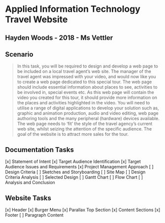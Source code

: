 # Applied Information Technology Travel Website
## Hayden Woods - 2018 - Ms Vettler

## Scenario
>In this task, you will be required to design and develop a web page to be included on a local travel agent’s web site.  The manager of the travel agent was impressed with your video, and would now like you to create a web page dedicated to this special tour.  The web page should include essential information about places to see, activities to be involved in, special events etc.  As this web page will contain the video you created for this tour, it should provide more information on the places and activities highlighted in the video.  You will need to utilise a range of digital applications to develop your solution such as, graphic and animation production, audio and video editing, web page authoring tools and the many peripheral (hardware) devices available.  The web page needs to ‘fit’ the style of the travel agency’s current web site, whilst seizing the attention of the specific audience.  The goal of the website is to attract more sales for the tour.

## Documentation Tasks
[x] Statement of Intent
[x] Target Audience Identification
[x] Target Audience Issues and Requirements
[x] Project Management Approach
[ ] Design Criteria
[ ] Sketches and Storyboarding
[ ] Site Map
[ ] Design Criteria Analysis
[ ] Selected Design
[ ] Gantt Chart
[ ] Flow Chart
[ ] Analysis and Conclusion

## Website Tasks
[x] Header
[x] Burger Menu
[x] Parallax Top Section
[x] Content Sections
[x] Footer
[ ] Paragraph Content